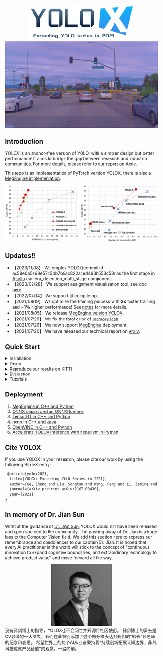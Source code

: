 <div align="center"><img src="assets/logo.png" width="350"></div>
<img src="assets/sunnyvale.jpeg" >

## Introduction
YOLOX is an anchor-free version of YOLO, with a simpler design but better performance! It aims to bridge the gap between research and industrial communities.
For more details, please refer to our [report on Arxiv](https://arxiv.org/abs/2107.08430).

This repo is an implementation of PyTorch version YOLOX, there is also a [MegEngine implementation](https://github.com/MegEngine/YOLOX).

<img src="assets/git_fig.png" width="1000" >

## Updates!!
* 【2023/11/08】 We employ YOLOX(commit id ac58e0a5e68e57454b7b9ac822aced493b553c53) as the first stage in [Apollo](https://github.com/ApolloAuto/apollo) camera_detection_multi_stage component.
* 【2023/02/28】 We support assignment visualization tool, see doc [here](./docs/assignment_visualization.md).
* 【2022/04/14】 We support jit compile op.
* 【2021/08/19】 We optimize the training process with **2x** faster training and **~1%** higher performance! See [notes](docs/updates_note.md) for more details.
* 【2021/08/05】 We release [MegEngine version YOLOX](https://github.com/MegEngine/YOLOX).
* 【2021/07/28】 We fix the fatal error of [memory leak](https://github.com/Megvii-BaseDetection/YOLOX/issues/103)
* 【2021/07/26】 We now support [MegEngine](https://github.com/Megvii-BaseDetection/YOLOX/tree/main/demo/MegEngine) deployment.
* 【2021/07/20】 We have released our technical report on [Arxiv](https://arxiv.org/abs/2107.08430).

## Quick Start

<details>
<summary>Installation</summary>

Step1. Install YOLOX from source.
```shell
# clone code
git@github.com:ApolloAuto/apollo-model-yolox.git

cd apollo-model-yolox

# creat conda env
conda create -n apollo_yolox python=3.8
conda activate apollo_yolox

# install requirements
pip3 install -r requirements.txt
```

</details>

<details>
<summary>Demo</summary>

Step1. Download a pretrained model from the benchmark table.

|Model |size | Params<br>(M) |[Datasets](https://www.cvlibs.net/datasets/kitti/eval_object.php?obj_benchmark=2d)| [Class](yolox/data/datasets/voc_classes.py)| weights |
| ------  |:---: | :---: | :----: | :----: |:----: |
|[YOLOX-voc-s](./exps/example/yolox_voc/yolox_voc_s.py) |640 | 8.9 | KITTI   | 6| [link](TODO) |
|[YOLOX-voc-s](./exps/example/yolox_voc/yolox_voc_s.py) |640 | 8.9 | L4-100w | 8| [link](TODO) |

Step2. For example, here we use best_L4_ckpt model:

```shell
python tools/demo.py image -n yolox-s -c /path/to/your/best_L4_ckpt.pth --path sample/ --conf 0.25 --nms 0.45 --tsize 640 --save_result --device [cpu/gpu]
```
then you will find result under path `YOLOX_outputs/yolox_s/`.

</details>

<details>
<summary>Reproduce our results on KITTI</summary>

Step1. Prepare KITTI dataset
```shell
cd <YOLOX_HOME>
ln -s /path/to/your/KITTI ./datasets/KITTI
```

Step2. Tools for kitti type datasets
We provide tools for KITTI type datasets which can help to trans it to VOC type : [readme](datasets/README.md)

Step3. change kitti configs
- class number: 8 to 6
1. change [voc_classes.py](yolox/data/datasets/voc_classes.py) to KITTI class.
2. modify [yolox_voc_s.py](exps/example/yolox_voc/yolox_voc_s.py) todo items.
3. modify [voc.py](yolox/data/datasets/voc.py) line 119 change jpg to png
```python
self._imgpath = os.path.join("%s", "JPEGImages", "%s.jpg") # to png
```

Step4. Reproduce our results on KITTI:

```shell
python3 tools/train.py -f exps/example/yolox_voc/yolox_voc_s.py -d 0 -b 16
```
or resume
```shell
python3 tools/train.py -f exps/example/yolox_voc/yolox_voc_s.py -d 0 -b 16 -c /path/to/your/latest_ckpt.pth --resume
```

* -d: number of gpu devices
* -b: total batch size, the recommended number for -b is num-gpu * 8
* --fp16: mixed precision training
* --cache: caching imgs into RAM to accelarate training, which need large system RAM.
* -c: checkpoint file path

<details>
<summary>Export</summary>

We support batch testing for fast evaluation:

```shell
python tools/export_onnx.py --input data -n yolox-s -c YOLOX_outputs/yolox_voc_s/latest_ckpt.pth  --output-name yolox.onnx

```
* --input: onnx model input blob name.
* -c: path of model.
* --output-name: the file name of covert model

</details>


**Multi Machine Training**

We also support multi-nodes training. Just add the following args:
* --num\_machines: num of your total training nodes
* --machine\_rank: specify the rank of each node

Suppose you want to train YOLOX on 2 machines, and your master machines's IP is 123.123.123.123, use port 12312 and TCP.

On master machine, run
```shell
python tools/train.py -n yolox-s -b 128 --dist-url tcp://123.123.123.123:12312 --num_machines 2 --machine_rank 0
```
On the second machine, run
```shell
python tools/train.py -n yolox-s -b 128 --dist-url tcp://123.123.123.123:12312 --num_machines 2 --machine_rank 1
```

**Logging to Weights & Biases**

To log metrics, predictions and model checkpoints to [W&B](https://docs.wandb.ai/guides/integrations/other/yolox) use the command line argument `--logger wandb` and use the prefix "wandb-" to specify arguments for initializing the wandb run.

```shell
python tools/train.py -n yolox-s -d 8 -b 64 --fp16 -o [--cache] --logger wandb wandb-project <project name>
                         yolox-m
                         yolox-l
                         yolox-x
```

An example wandb dashboard is available [here](https://wandb.ai/manan-goel/yolox-nano/runs/3pzfeom0)

**Others**

See more information with the following command:
```shell
python -m yolox.tools.train --help
```

</details>


<details>
<summary>Evaluation</summary>

We support batch testing for fast evaluation:

```shell
python -m yolox.tools.eval -n  yolox-s -c yolox_s.pth -b 64 --exp_file exps/example/yolox_voc/yolox_voc_s.py -d 8 --conf 0.001 [--fp16] [--fuse]
                               yolox-m
                               yolox-l
                               yolox-x
```
* --fuse: fuse conv and bn
* -d: number of GPUs used for evaluation. DEFAULT: All GPUs available will be used.
* -b: total batch size across on all GPUs

To reproduce speed test, we use the following command:
```shell
python -m yolox.tools.eval -n  yolox-s -c yolox_s.pth -b 1 --exp_file exps/example/yolox_voc/yolox_voc_s.py -d 1 --conf 0.001 --fp16 --fuse
                               yolox-m
                               yolox-l
                               yolox-x
```

</details>


<details>
<summary>Tutorials</summary>

*  [Training on custom data](docs/train_custom_data.md)
*  [Caching for custom data](docs/cache.md)
*  [Manipulating training image size](docs/manipulate_training_image_size.md)
*  [Assignment visualization](docs/assignment_visualization.md)
*  [Freezing model](docs/freeze_module.md)

</details>

## Deployment


1. [MegEngine in C++ and Python](./demo/MegEngine)
2. [ONNX export and an ONNXRuntime](./demo/ONNXRuntime)
3. [TensorRT in C++ and Python](./demo/TensorRT)
4. [ncnn in C++ and Java](./demo/ncnn)
5. [OpenVINO in C++ and Python](./demo/OpenVINO)
6. [Accelerate YOLOX inference with nebullvm in Python](./demo/nebullvm)

## Cite YOLOX
If you use YOLOX in your research, please cite our work by using the following BibTeX entry:

```latex
 @article{yolox2021,
  title={YOLOX: Exceeding YOLO Series in 2021},
  author={Ge, Zheng and Liu, Songtao and Wang, Feng and Li, Zeming and Sun, Jian},
  journal={arXiv preprint arXiv:2107.08430},
  year={2021}
}
```
## In memory of Dr. Jian Sun
Without the guidance of [Dr. Jian Sun](http://www.jiansun.org/), YOLOX would not have been released and open sourced to the community.
The passing away of Dr. Jian is a huge loss to the Computer Vision field. We add this section here to express our remembrance and condolences to our captain Dr. Jian.
It is hoped that every AI practitioner in the world will stick to the concept of "continuous innovation to expand cognitive boundaries, and extraordinary technology to achieve product value" and move forward all the way.

<div align="center"><img src="assets/sunjian.png" width="200"></div>
没有孙剑博士的指导，YOLOX也不会问世并开源给社区使用。
孙剑博士的离去是CV领域的一大损失，我们在此特别添加了这个部分来表达对我们的“船长”孙老师的纪念和哀思。
希望世界上的每个AI从业者秉持着“持续创新拓展认知边界，非凡科技成就产品价值”的观念，一路向前。
